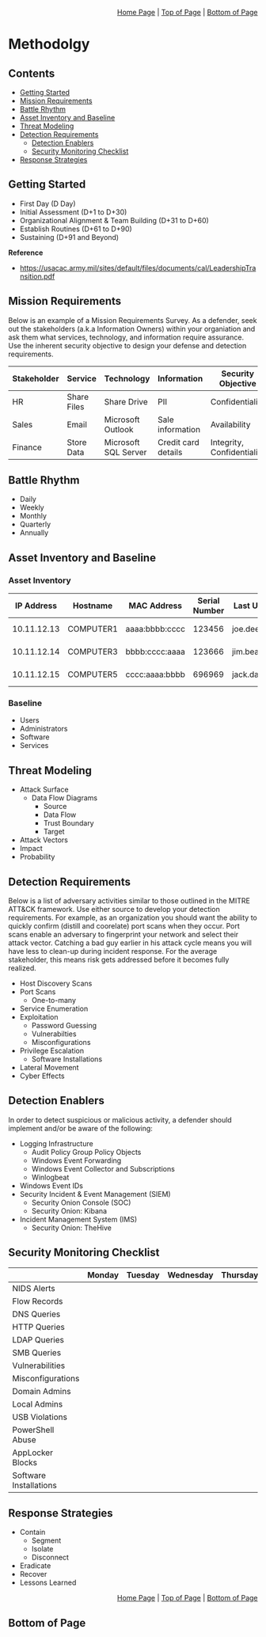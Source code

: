 <p align="right">
  <a href="/README.md">Home Page</a> |
  <a href="/methodology/README.md#contents">Top of Page</a> |
  <a href="/methodology/README.md#bottom-of-page">Bottom of Page</a>
</p>

# Methodolgy
## Contents
* [Getting Started](#getting-started)
* [Mission Requirements](#mission-requirements)
* [Battle Rhythm](#battle-rhythm)
* [Asset Inventory and Baseline](#asset-inventory-and-baseline)
* [Threat Modeling](#threat-modeling)
* [Detection Requirements](#detection-requirements)
  * [Detection Enablers](#detection-enablers)
  * [Security Monitoring Checklist](#security-monitoring-checklist)
* [Response Strategies](#response-strategies) 

## Getting Started
* First Day (D Day)
* Initial Assessment (D+1 to D+30)
* Organizational Alignment & Team Building (D+31 to D+60)
* Establish Routines (D+61 to D+90)
* Sustaining (D+91 and Beyond)

**Reference**
* https://usacac.army.mil/sites/default/files/documents/cal/LeadershipTransition.pdf

## Mission Requirements
Below is an example of a Mission Requirements Survey. As a defender, seek out the stakeholders (a.k.a Information Owners) within your organiation and ask them what services, technology, and information require assurance. Use the inherent security objective to design your defense and detection requirements. 

| Stakeholder | Service | Technology | Information | Security Objective |
| ----------- | ------- | ---------- | ----------- | ------------------ |
| HR | Share Files | Share Drive | PII | Confidentiality |
| Sales | Email | Microsoft Outlook | Sale information | Availability | 
| Finance | Store Data | Microsoft SQL Server | Credit card details | Integrity, Confidentiality |

## Battle Rhythm
* Daily
* Weekly
* Monthly
* Quarterly
* Annually

## Asset Inventory and Baseline
### Asset Inventory
| IP Address | Hostname | MAC Address | Serial Number | Last User | Office | Grid Square |
| ---------- | -------- | ----------- | ------------- | --------- | ------ | ----------- |
| 10.11.12.13 | COMPUTER1 | aaaa:bbbb:cccc | 123456 | joe.dee | IT Dept. | C4 |
| 10.11.12.14 | COMPUTER3 | bbbb:cccc:aaaa | 123666 | jim.bean | C-Suite | D9 |
| 10.11.12.15 | COMPUTER5 | cccc:aaaa:bbbb | 696969 | jack.daniel | HR Dept. | A2 |

### Baseline
* Users
* Administrators
* Software
* Services

## Threat Modeling
* Attack Surface
  * Data Flow Diagrams
    * Source
    * Data Flow
    * Trust Boundary
    * Target 
* Attack Vectors 
* Impact
* Probability

## Detection Requirements
Below is a list of adversary activities similar to those outlined in the MITRE ATT&CK framework. Use either source to develop your detection requirements. For example, as an organization you should want the ability to quickly confirm (distill and coorelate) port scans when they occur. Port scans enable an adversary to fingerprint your network and select their attack vector. Catching a bad guy earlier in his attack cycle means you will have less to clean-up during incident response. For the average stakeholder, this means risk gets addressed before it becomes fully realized. 
* Host Discovery Scans
* Port Scans
  * One-to-many 
* Service Enumeration
* Exploitation
  * Password Guessing
  * Vulnerabilties
  * Misconfigurations
* Privilege Escalation
  * Software Installations
* Lateral Movement    
* Cyber Effects

## Detection Enablers
In order to detect suspicious or malicious activity, a defender should implement and/or be aware of the following:
* Logging Infrastructure
  * Audit Policy Group Policy Objects
  * Windows Event Forwarding
  * Windows Event Collector and Subscriptions 
  * Winlogbeat
* Windows Event IDs 
* Security Incident & Event Management (SIEM)
  * Security Onion Console (SOC)
  * Security Onion: Kibana
* Incident Management System (IMS)
  * Security Onion: TheHive

## Security Monitoring Checklist

|     | Monday | Tuesday | Wednesday | Thursday | Friday |
| --- | ------ | ------- | --------- | -------- | ------ |
| NIDS Alerts |
| Flow Records |
| DNS Queries |
| HTTP Queries |
| LDAP Queries | 
| SMB Queries | 
| Vulnerabilities |
| Misconfigurations | 
| Domain Admins | 
| Local Admins | 
| USB Violations | 
| PowerShell Abuse |
| AppLocker Blocks | 
| Software Installations |

## Response Strategies
* Contain
  * Segment
  * Isolate
  * Disconnect 
* Eradicate
* Recover
* Lessons Learned

<p align="right">
  <a href="/README.md">Home Page</a> |
  <a href="/methodology/README.md#contents">Top of Page</a> |
  <a href="/methodology/README.m"d#>Bottom of Page</a>
</p>

## Bottom of Page
